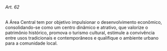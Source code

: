 
###### Art. 62
A Área Central tem por objetivo impulsionar o desenvolvimento econômico, consolidando-se como um centro dinâmico e atrativo, que valorize o patrimônio histórico, promova o turismo cultural, estimule a convivência entre usos tradicionais e contemporâneos e qualifique o ambiente urbano para a comunidade local.
